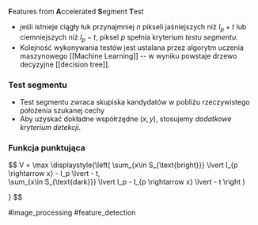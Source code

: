 **F**eatures from **A**ccelerated **S**egment **T**est
- jeśli istnieje ciągły łuk przynajmniej $n$ pikseli jaśniejszych niż $I_p+t$ lub ciemniejszych niż $I_p -t$, piksel $p$ spełnia kryterium *testu segmentu*.
- Kolejność wykonywania testów jest ustalana przez algorytm uczenia maszynowego [[Machine Learning]] -- w wyniku powstaje drzewo decyzyjne [[decision tree]].

### Test segmentu
- Test segmentu zwraca skupiska kandydatów w pobliżu rzeczywistego położenia szukanej cechy
- Aby uzyskać dokładne współrzędne $(x, y)$, stosujemy *dodatkowe kryterium detekcji*.
### Funkcja punktująca
$$
V = \max 
\displaystyle{\left(
	\sum_{x\in S_{\text{bright}}} 
		\lvert I_{p \rightarrow x} - I_p \lvert - t,  
	\sum_{x\in S_{\text{dark}}}
		\lvert I_p - I_{p \rightarrow x} \lvert - t
\right )

}
$$

#image_processing #feature_detection 